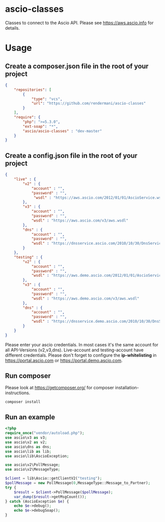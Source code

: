 # ascio-classes
Classes to connect to the Ascio API. Please see https://aws.ascio.info for details. 

# Usage

## Create a composer.json file in the root of your project

```json
{   
    "repositories": [
        {
            "type": "vcs",
            "url": "https://github.com/rendermani/ascio-classes"
        }
    ],
    "require": {
        "php": ">=5.3.0",
        "ext-soap": "*", 
        "ascio/ascio-classes" : "dev-master"
    }
}
```

## Create a config.json file in the root of your project
```json
{
    "live" : {
        "v2" : {
            "account" : "",
            "password" : "",
             "wsdl" : "https://aws.ascio.com/2012/01/01/AscioService.wsdl"
        },
        "v3" : {
            "account" : "",
            "password" : "",
            "wsdl" : "https://aws.ascio.com/v3/aws.wsdl"
        },
        "dns" : {
            "account" : "",
            "password" : "",
            "wsdl" : "https://dnsservice.ascio.com/2010/10/30/DnsService.wsdl"
        }
    },
    "testing" : {
        "v2" : {
            "account" : "",
            "password" : "",
            "wsdl" : "https://aws.demo.ascio.com/2012/01/01/AscioService.wsdl"
        },
        "v3" : {
            "account" : "",
            "password" : "",
            "wsdl" : "https://aws.demo.ascio.com/v3/aws.wsdl"
        },
        "dns" : {
            "account" : "",
            "password" : "",
            "wsdl" : "https://dnsservice.demo.ascio.com/2010/10/30/DnsService.wsdl"
        }
    }
}
```
Please enter your ascio credentials. In most cases it's the same account for all API-Versions (v2,v3,dns). Live-account and testing-account have different credentials. Please don't forget to configure the **ip-whitelisting** in https://portal.ascio.com or https://portal.demo.ascio.com.

## Run composer

Please look at https://getcomposer.org/ for composer installation-instructions. 

```shell
composer install
```

## Run an example

```php
<?php
require_once("vendor/autoload.php");
use ascio\v3 as v3;
use ascio\v2 as v2;
use ascio\dns as dns; 
use ascio\lib as lib;
use ascio\lib\AscioException; 

use ascio\v2\PollMessage;
use ascio\v2\MessageType;

$client = lib\Ascio::getClientV2("testing");
$pollMessage = new PollMessage(0,MessageType::Message_to_Partner);
try {   
    $result = $client->PollMessage($pollMessage);
    var_dump($result->getMsgCount());
} catch (AscioException $e) {
    echo $e->debug();
    echo $e->debugSoap();
}
```
